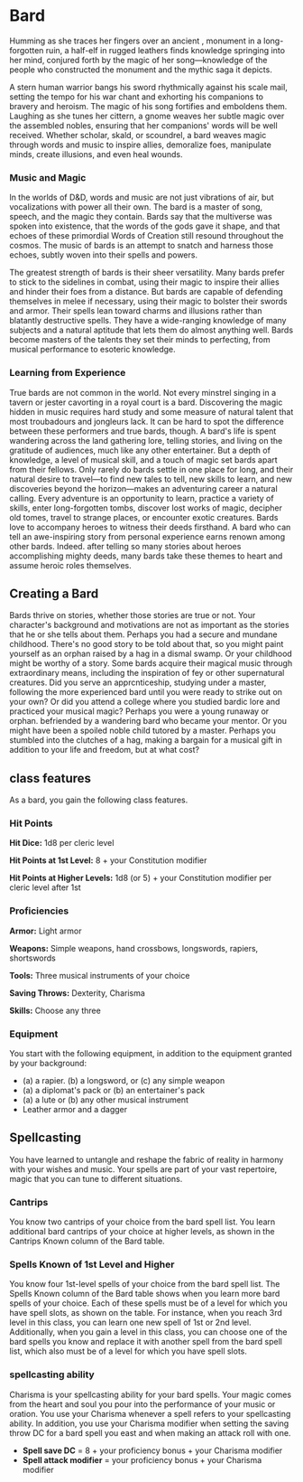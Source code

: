 # Bard

Humming as she traces her fingers over an ancient ,
monument in a long-forgotten ruin, a half-elf in rugged
leathers finds knowledge springing into her mind,
conjured forth by the magic of her song—knowledge
of the people who constructed the monument and the
mythic saga it depicts.

A stern human warrior bangs his sword rhythmically
against his scale mail, setting the tempo for his war chant
and exhorting his companions to bravery and heroism.
The magic of his song fortifies and emboldens them.
Laughing as she tunes her cittern, a gnome weaves
her subtle magic over the assembled nobles, ensuring
that her companions' words will be well received.
Whether scholar, skald, or scoundrel, a bard weaves
magic through words and music to inspire allies,
demoralize foes, manipulate minds, create
illusions, and even heal wounds.

### Music and Magic
ln the worlds of D&D, words and music are
not just vibrations of air, but vocalizations with
power all their own. The bard is a master of song,
speech, and the magic they contain. Bards say
that the multiverse was spoken into existence, that the
words of the gods gave it shape, and that echoes of these
primordial Words of Creation still resound throughout
the cosmos. The music of bards is an attempt to snatch
and harness those echoes, subtly woven into their
spells and powers.

The greatest strength of bards is their sheer
versatility. Many bards prefer to stick to the sidelines
in combat, using their magic to inspire their allies and
hinder their foes from a distance. But bards are capable
of defending themselves in melee if necessary, using
their magic to bolster their swords and armor. Their
spells lean toward charms and illusions rather than
blatantly destructive spells. They have a wide-ranging
knowledge of many subjects and a natural aptitude
that lets them do almost anything well. Bards become
masters of the talents they set their minds to perfecting,
from musical performance to esoteric knowledge.

### Learning from Experience
True bards are not common in the world. Not every
minstrel singing in a tavern or jester cavorting in a royal
court is a bard. Discovering the magic hidden in music
requires hard study and some measure of natural talent
that most troubadours and jongleurs lack. It can be hard
to spot the difference between these performers and true
bards, though. A bard's life is spent wandering across
the land gathering lore, telling stories, and living on the
gratitude of audiences, much like any other entertainer.
But a depth of knowledge, a level of musical skill, and a
touch of magic set bards apart from their fellows.
Only rarely do bards settle in one place for long, and
their natural desire to travel—to find new tales to tell,
new skills to learn, and new discoveries beyond the
horizon—makes an adventuring career a natural calling.
Every adventure is an opportunity to learn, practice a
variety of skills, enter long-forgotten tombs, discover lost
works of magic, decipher old tomes, travel to strange
places, or encounter exotic creatures. Bards love to
accompany heroes to witness their deeds firsthand. A
bard who can tell an awe-inspiring story from personal
experience earns renown among other bards. Indeed.
after telling so many stories about heroes accomplishing
mighty deeds, many bards take these themes to heart
and assume heroic roles themselves.

## Creating a Bard
Bards thrive on stories, whether those stories are true
or not. Your character's background and motivations
are not as important as the stories that he or she tells
about them. Perhaps you had a secure and mundane
childhood. There's no good story to be told about that,
so you might paint yourself as an orphan raised by a hag
in a dismal swamp. Or your childhood might be worthy
of a story. Some bards acquire their magical music
through extraordinary means, including the inspiration
of fey or other supernatural creatures.
Did you serve an apprcnticeship, studying under a
master, following the more experienced bard until you
were ready to strike out on your own? Or did you attend
a college where you studied bardic lore and practiced
your musical magic? Perhaps you were a young runaway
or orphan. befriended by a wandering bard who became
your mentor. Or you might have been a spoiled noble
child tutored by a master. Perhaps you stumbled into the
clutches of a hag, making a bargain for a musical gift in
addition to your life and freedom, but at what cost?

## class features
As a bard, you gain the following class features.

### Hit Points
**Hit Dice:** 1d8 per cleric level

**Hit Points at 1st Level:** 8 + your Constitution modifier

**Hit Points at Higher Levels:** 1d8 (or 5) + your
Constitution modifier per cleric level after 1st

### Proficiencies
**Armor:** Light armor

**Weapons:** Simple weapons, hand crossbows,
longswords, rapiers, shortswords

**Tools:** Three musical instruments of your choice

**Saving Throws:** Dexterity, Charisma

**Skills:** Choose any three

### Equipment
You start with the following equipment, in addition to
the equipment granted by your background:
* (a) a rapier. (b) a longsword, or (c) any simple weapon
* (a) a diplomat's pack or (b) an entertainer's pack
* (a) a lute or (b) any other musical instrument
* Leather armor and a dagger

## Spellcasting
You have learned to untangle and reshape the fabric of
reality in harmony with your wishes and music. Your
spells are part of your vast repertoire, magic that you
can tune to different situations.

### Cantrips
You know two cantrips of your choice from the bard
spell list. You learn additional bard cantrips of your
choice at higher levels, as shown in the Cantrips Known
column of the Bard table.

### Spells Known of 1st Level and Higher
You know four 1st-level spells of your choice from the
bard spell list.
The Spells Known column of the Bard table shows
when you learn more bard spells of your choice. Each of
these spells must be of a level for which you have spell
slots, as shown on the table. For instance, when you
reach 3rd level in this class, you can learn one new spell
of 1st or 2nd level.
Additionally, when you gain a level in this class, you
can choose one of the bard spells you know and replace
it with another spell from the bard spell list, which also
must be of a level for which you have spell slots.

### spellcasting ability
Charisma is your spellcasting ability for your bard
spells. Your magic comes from the heart and soul you
pour into the performance of your music or oration.
You use your Charisma whenever a spell refers to your
spellcasting ability. In addition, you use your Charisma
modifier when setting the saving throw DC for a bard
spell you east and when making an attack roll with one.

* **Spell save DC** = 8 + your proficiency bonus + your Charisma modifier
* **Spell attack modifier** = your proficiency bonus + your Charisma modifier
